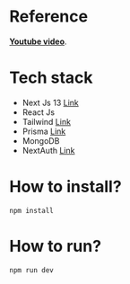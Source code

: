 # Reference
**[Youtube video](https://www.youtube.com/watch?v=c_-b_isI4vg&ab_channel=CodeWithAntonio)**.

# Tech stack
- Next Js 13 [Link](https://nextjs.org/blog/next-13)
- React Js
- Tailwind [Link](https://tailwindcss.com/docs/installation)
- Prisma [Link](https://www.prisma.io/docs)
- MongoDB
- NextAuth [Link](https://next-auth.js.org/getting-started/introduction)

# How to install?
<code>npm install</code>
# How to run?
<code>npm run dev</code>
